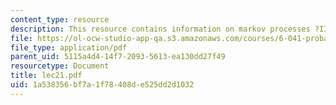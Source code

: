 ```yaml
---
content_type: resource
description: This resource contains information on markov processes ?III.
file: https://ol-ocw-studio-app-qa.s3.amazonaws.com/courses/6-041-probabilistic-systems-analysis-and-applied-probability-spring-2006/1a538356bf7a1f78408de525dd2d1032_lec21.pdf
file_type: application/pdf
parent_uid: 5115a4d4-14f7-2093-5613-ea130dd27f49
resourcetype: Document
title: lec21.pdf
uid: 1a538356-bf7a-1f78-408d-e525dd2d1032
---
```

